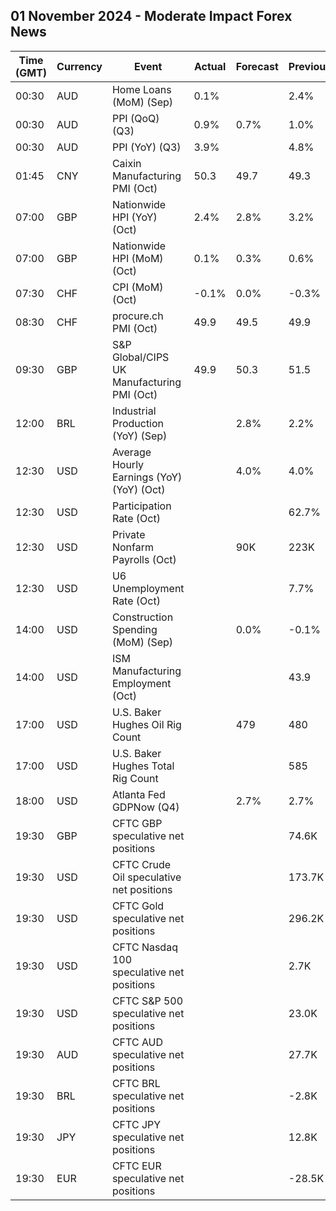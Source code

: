 ## 01 November 2024 - Moderate Impact Forex News

| Time (GMT) | Currency | Event | Actual | Forecast | Previous |
|------|----------|-------|--------|----------|----------|
| 00:30 | AUD | Home Loans (MoM) (Sep) | 0.1% |  | 2.4% |
| 00:30 | AUD | PPI (QoQ) (Q3) | 0.9% | 0.7% | 1.0% |
| 00:30 | AUD | PPI (YoY) (Q3) | 3.9% |  | 4.8% |
| 01:45 | CNY | Caixin Manufacturing PMI (Oct) | 50.3 | 49.7 | 49.3 |
| 07:00 | GBP | Nationwide HPI (YoY) (Oct) | 2.4% | 2.8% | 3.2% |
| 07:00 | GBP | Nationwide HPI (MoM) (Oct) | 0.1% | 0.3% | 0.6% |
| 07:30 | CHF | CPI (MoM) (Oct) | -0.1% | 0.0% | -0.3% |
| 08:30 | CHF | procure.ch PMI (Oct) | 49.9 | 49.5 | 49.9 |
| 09:30 | GBP | S&P Global/CIPS UK Manufacturing PMI (Oct) | 49.9 | 50.3 | 51.5 |
| 12:00 | BRL | Industrial Production (YoY) (Sep) |  | 2.8% | 2.2% |
| 12:30 | USD | Average Hourly Earnings (YoY) (YoY) (Oct) |  | 4.0% | 4.0% |
| 12:30 | USD | Participation Rate (Oct) |  |  | 62.7% |
| 12:30 | USD | Private Nonfarm Payrolls (Oct) |  | 90K | 223K |
| 12:30 | USD | U6 Unemployment Rate (Oct) |  |  | 7.7% |
| 14:00 | USD | Construction Spending (MoM) (Sep) |  | 0.0% | -0.1% |
| 14:00 | USD | ISM Manufacturing Employment (Oct) |  |  | 43.9 |
| 17:00 | USD | U.S. Baker Hughes Oil Rig Count |  | 479 | 480 |
| 17:00 | USD | U.S. Baker Hughes Total Rig Count |  |  | 585 |
| 18:00 | USD | Atlanta Fed GDPNow (Q4) |  | 2.7% | 2.7% |
| 19:30 | GBP | CFTC GBP speculative net positions |  |  | 74.6K |
| 19:30 | USD | CFTC Crude Oil speculative net positions |  |  | 173.7K |
| 19:30 | USD | CFTC Gold speculative net positions |  |  | 296.2K |
| 19:30 | USD | CFTC Nasdaq 100 speculative net positions |  |  | 2.7K |
| 19:30 | USD | CFTC S&P 500 speculative net positions |  |  | 23.0K |
| 19:30 | AUD | CFTC AUD speculative net positions |  |  | 27.7K |
| 19:30 | BRL | CFTC BRL speculative net positions |  |  | -2.8K |
| 19:30 | JPY | CFTC JPY speculative net positions |  |  | 12.8K |
| 19:30 | EUR | CFTC EUR speculative net positions |  |  | -28.5K |
